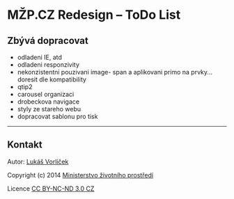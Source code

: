 # MŽP.CZ Redesign – ToDo List

## Zbývá dopracovat

- odladeni IE, atd
- odladeni responzivity
- nekonzistentni pouzivani image- span a aplikovani primo na prvky... doresit dle kompatibility
- qtip2
- carousel organizaci
- drobeckova navigace
- styly ze stareho webu
- dopracovat sablonu pro tisk

---

## Kontakt

Autor: [Lukáš Vorlíček](mailto:lukas.vorlicek@codeart.cz)

Copyright (c) 2014 [Ministerstvo životního prostředí](http://www.mzp.cz/)

Licence [CC BY-NC-ND 3.0 CZ](http://creativecommons.org/licenses/by-nc-nd/3.0/cz/)
